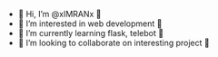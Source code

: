 - 👋 Hi, I’m @xIMRANx 👋
- 👀 I’m interested in web development 👀
- 🌱 I’m currently learning flask, telebot 🌱
- 💞️ I’m looking to collaborate on interesting project 💞️


<!---
xIMRANx/xIMRANx is a ✨ special ✨ repository because its `README.md` (this file) appears on your GitHub profile.
You can click the Preview link to take a look at your changes.
--->
